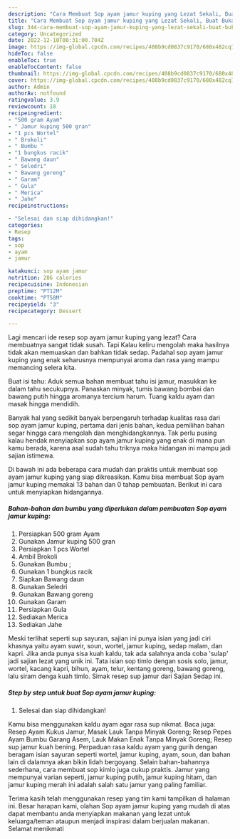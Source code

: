 ```yaml
---
description: "Cara Membuat Sop ayam jamur kuping yang Lezat Sekali, Buat Buka Puasa Enak"
title: "Cara Membuat Sop ayam jamur kuping yang Lezat Sekali, Buat Buka Puasa Enak"
slug: 344-cara-membuat-sop-ayam-jamur-kuping-yang-lezat-sekali-buat-buka-puasa-enak
category: Uncategorized
date: 2022-12-10T00:31:00.704Z
image: https://img-global.cpcdn.com/recipes/408b9cd0837c9170/680x482cq70/sop-ayam-jamur-kuping-foto-resep-utama.jpg
hideToc: false
enableToc: true
enableTocContent: false
thumbnail: https://img-global.cpcdn.com/recipes/408b9cd0837c9170/680x482cq70/sop-ayam-jamur-kuping-foto-resep-utama.jpg
cover: https://img-global.cpcdn.com/recipes/408b9cd0837c9170/680x482cq70/sop-ayam-jamur-kuping-foto-resep-utama.jpg
author: Admin
authorAv: notfound
ratingvalue: 3.9
reviewcount: 18
recipeingredient:
- "500 gram Ayam"
- " Jamur kuping 500 gran"
- "1 pcs Wortel"
- " Brokoli"
- " Bumbu "
- "1 bungkus racik"
- " Bawang daun"
- " Seledri"
- " Bawang goreng"
- " Garam"
- " Gula"
- " Merica"
- " Jahe"
recipeinstructions:

- "Selesai dan siap dihidangkan!"
categories:
- Resep
tags:
- sop
- ayam
- jamur

katakunci: sop ayam jamur 
nutrition: 286 calories
recipecuisine: Indonesian
preptime: "PT12M"
cooktime: "PT58M"
recipeyield: "3"
recipecategory: Dessert

---
```



Lagi mencari ide resep sop ayam jamur kuping yang lezat? Cara membuatnya sangat tidak susah. Tapi Kalau keliru mengolah maka hasilnya tidak akan memuaskan dan bahkan tidak sedap. Padahal sop ayam jamur kuping yang enak seharusnya mempunyai aroma dan rasa yang mampu memancing selera kita.


Buat isi tahu: Aduk semua bahan membuat tahu isi jamur, masukkan ke dalam tahu secukupnya. Panaskan minyak, tumis bawang bombai dan bawang putih hingga aromanya tercium harum. Tuang kaldu ayam dan masak hingga mendidih.

Banyak hal yang sedikit banyak berpengaruh terhadap kualitas rasa dari sop ayam jamur kuping, pertama dari jenis bahan, kedua pemilihan bahan segar hingga cara mengolah dan menghidangkannya. Tak perlu pusing kalau hendak menyiapkan sop ayam jamur kuping yang enak di mana pun kamu berada, karena asal sudah tahu triknya maka hidangan ini mampu jadi sajian istimewa.


Di bawah ini ada beberapa cara mudah dan praktis untuk membuat sop ayam jamur kuping yang siap dikreasikan. Kamu bisa membuat Sop ayam jamur kuping memakai 13 bahan dan 0 tahap pembuatan. Berikut ini cara untuk menyiapkan hidangannya.

<!--inarticleads1-->

##### Bahan-bahan dan bumbu yang diperlukan dalam pembuatan Sop ayam jamur kuping:

1. Persiapkan 500 gram Ayam
1. Gunakan  Jamur kuping 500 gran
1. Persiapkan 1 pcs Wortel
1. Ambil  Brokoli
1. Gunakan  Bumbu ;
1. Gunakan 1 bungkus racik
1. Siapkan  Bawang daun
1. Gunakan  Seledri
1. Gunakan  Bawang goreng
1. Gunakan  Garam
1. Persiapkan  Gula
1. Sediakan  Merica
1. Sediakan  Jahe


Meski terlihat seperti sup sayuran, sajian ini punya isian yang jadi ciri khasnya yaitu ayam suwir, soun, wortel, jamur kuping, sedap malam, dan kapri. Jika anda punya sisa kuah kaldu, tak ada salahnya anda coba &#39;sulap&#39; jadi sajian lezat yang unik ini. Tata isian sop timlo dengan sosis solo, jamur, wortel, kacang kapri, bihun, ayam, telur, kentang goreng, bawang goreng, lalu siram denga kuah timlo. Simak resep sup jamur dari Sajian Sedap ini. 

<!--inarticleads2-->

##### Step by step untuk buat Sop ayam jamur kuping:


1. Selesai dan siap dihidangkan!

Kamu bisa menggunakan kaldu ayam agar rasa sup nikmat. Baca juga: Resep Ayam Kukus Jamur, Masak Lauk Tanpa Minyak Goreng; Resep Pepes Ayam Bumbu Garang Asem, Lauk Makan Enak Tanpa Minyak Goreng; Resep sup jamur kuah bening. Perpaduan rasa kaldu ayam yang gurih dengan beragam isian sayuran seperti wortel, jamur kuping, ayam, soun, dan bahan lain di dalamnya akan bikin lidah bergoyang. Selain bahan-bahannya sederhana, cara membuat sop kimlo juga cukup praktis. Jamur yang mempunyai varian seperti, jamur kuping putih, jamur kuping hitam, dan jamur kuping merah ini adalah salah satu jamur yang paling familiar. 

Terima kasih telah menggunakan resep yang tim kami tampilkan di halaman ini. Besar harapan kami, olahan Sop ayam jamur kuping yang mudah di atas dapat membantu anda menyiapkan makanan yang lezat untuk keluarga/teman ataupun menjadi inspirasi dalam berjualan makanan. Selamat menikmati
